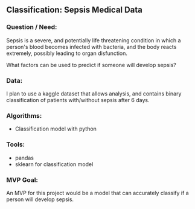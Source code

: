 ## Classification: Sepsis Medical Data

### Question / Need:

Sepsis is a severe, and potentially life threatening condition in which a person's blood becomes infected with bacteria, and the body reacts extremely, possibly leading to organ disfunction.

What factors can be used to predict if someone will develop sepsis?

### Data:

I plan to use a kaggle dataset that allows analysis, and contains binary classification of patients with/without sepsis after 6 days.

### Algorithms:
* Classification model with python

### Tools:
* pandas
* sklearn for classification model

### MVP Goal:

An MVP for this project would be a model that can accurately classify if a person will develop sepsis.
